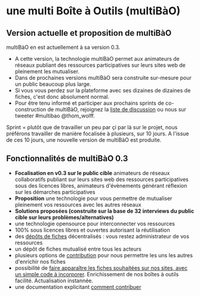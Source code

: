 # une multi Boîte à Outils (multiBàO)

## Version actuelle et proposition de multiBàO

multiBàO en est actuellement à sa version 0.3. 
* A cette version, la technologie multiBàO permet aux animateurs de réseaux publiant des ressources participatives sur leurs sites web de pleinement les mutualiser.
* Dans de prochaines versions multiBàO sera construite sur-mesure pour un public beaucoup plus large.
* Si vous vous perdez sur la plateforme avec ses dizaines de dizaines de fiches, c'est donc absolument normal. 
* Pour être tenu informé et participer aux prochains sprints de co-construction de multiBàO, rejoignez la [liste de discussion]([http://lists.imaginationforpeople.org/cgi-bin/mailman/listinfo/multibao]) ou nous sur tweeter #multibao @thom_wolff. 

Sprint = plutôt que de travailler un peu par çi par là sur le projet, nous préférons travailler de manière focalisée à plusieurs, sur 10 jours. A l'issue de ces 10 jours, une nouvelle version de multiBàO est produite. 

## Fonctionnalités de multiBàO 0.3

* **Focalisation en v0.3 sur le public cible** animateurs de réseaux collaboratifs publiant sur leurs sites web des ressources participatives sous des licences libres, animateurs d'évènements générant réflexion sur les démarches participatives
* **Proposition** une technologie pour vous permettre de mutualiser pleinement vos ressources avec les autres réseaux
* **Solutions proposées (construite sur la base de 32 interviews du public cible sur leurs problèmes/alternatives)**
 * une technologie opensource pour interconnecter vos ressources
 * 100% sous licences libres et ouvertes autorisant la réutilisation
 * des [dépôts de fiches](https://github.com/multibao/contributions/blob/master/pages/documentation/creer_un_depot.md) décentralisés : vous restez administrateur de vos ressources
 * un dépôt de fiches mutualisé entre tous les acteurs
 * plusieurs options de [contribution](https://github.com/multibao/contributions/blob/master/pages/documentation/obtenir_donner_acces_contributeur.md) pour nous permettre les uns les autres d'enrichir nos fiches
 * possibilité de [faire apparaître les fiches souhaitées sur nos sites, avec un simple code à incorporer](https://github.com/multibao/contributions/blob/master/pages/documentation/faire_apparaitre_fiche_sur_mon_site.md). Enrichissement de nos boîtes à outils facilité. Actualisation instannée. 
 * une documentation explicitant [comment contribuer](http://www.multibao.org/pages/multibao/contributions/contribuer)


